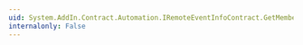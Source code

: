```yaml
---
uid: System.AddIn.Contract.Automation.IRemoteEventInfoContract.GetMemberData
internalonly: False
---
```

